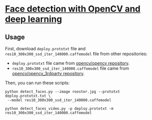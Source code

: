 # [Face detection with OpenCV and deep learning](https://pyimagesearch.com/2018/02/26/face-detection-with-opencv-and-deep-learning)

## Usage

First, download `deploy.prototxt` file and `res10_300x300_ssd_iter_140000.caffemodel` file from other repositories:

- `deploy.prototxt` file came from [opencv/opencv repository](https://github.com/opencv/opencv/blob/master/samples/dnn/face_detector/deploy.prototxt).
- `res10_300x300_ssd_iter_140000.caffemodel` file came from [opencv/opencv_3rdparty repository](https://github.com/opencv/opencv_3rdparty/tree/dnn_samples_face_detector_20170830).

Then, you can run these scripts:

```shell
python detect_faces.py --image rooster.jpg --prototxt deploy.prototxt.txt \
 --model res10_300x300_ssd_iter_140000.caffemodel
```

```shell
python detect_faces_video.py -p deploy.prototxt -m res10_300x300_ssd_iter_140000.caffemodel
```
